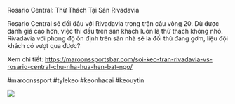 Rosario Central: Thử Thách Tại Sân Rivadavia

Rosario Central sẽ đối đầu với Rivadavia trong trận cầu vòng 20. Dù được đánh giá cao hơn, việc thi đấu trên sân khách luôn là thử thách không nhỏ. Rivadavia với phong độ ổn định trên sân nhà sẽ là đối thủ đáng gờm, liệu đội khách có vượt qua được?

Xem chi tiết: https://maroonssportsbar.com/soi-keo-tran-rivadavia-vs-rosario-central-chu-nha-hua-hen-bat-ngo/

#maroonssport #tylekeo #keonhacai #keouytin

![](https://g0v.hackmd.io/_uploads/Bynx2DPQkg.jpg)
